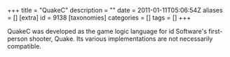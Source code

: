 +++
title = "QuakeC"
description = ""
date = 2011-01-11T05:06:54Z
aliases = []
[extra]
id = 9138
[taxonomies]
categories = []
tags = []
+++

QuakeC was developed as the game logic language for id Software's first-person shooter, Quake. Its various implementations are not necessarily compatible.
